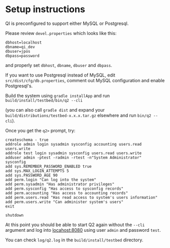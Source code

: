 # Setup instructions

QI is preconfigured to support either MySQL or Postgresql.

Please review `devel.properties` which looks like this:

```
dbhost=localhost
dbname=qi_dev
dbuser=jpos
dbpass=password
```

and properly set `dbhost`, `dbname`, `dbuser` and `dbpass`.

If you want to use Postgresql instead of MySQL, edit 
`src/dist/cfg/db.properties`, comment out MySQL configuration and enable Postgresql's.

Build the system using `gradle installApp` and run `build/install/testbed/bin/q2 --cli`

(you can also call `gradle dist` and expand your `build/distributions/testbed-x.x.x.tar.gz` elsewhere and run `bin/q2 --cli`).


Once you get the `q2>` prompt, try:


```
createschema - true
addrole admin login sysadmin sysconfig accounting users.read users.write
addrole test login sysadmin sysconfig users.read users.write
adduser admin -ptest -radmin -rtest -n"System Administrator"
sysconfig
add sys.REMEMBER_PASSWORD_ENABLED true
add sys.MAX_LOGIN_ATTEMPTS 5
add sys.PASSWORD_AGE 90
add perm.login "Can log into the system"
add perm.sysadmin "Has administrator privileges"
add perm.sysconfig "Has access to sysconfig records"
add perm.accounting "Has access to accounting records"
add perm.users.read "Has read access to system's users information"
add perm.users.write "Can administer system's users"
exit

shutdown
```
At this point you should be able to start Q2 again without the `--cli` argument and log into [locahost:8080](http://localhost:8080) using user `admin` and password `test`. 

You can check `log/q2.log` in the `build/install/testbed` directory.

